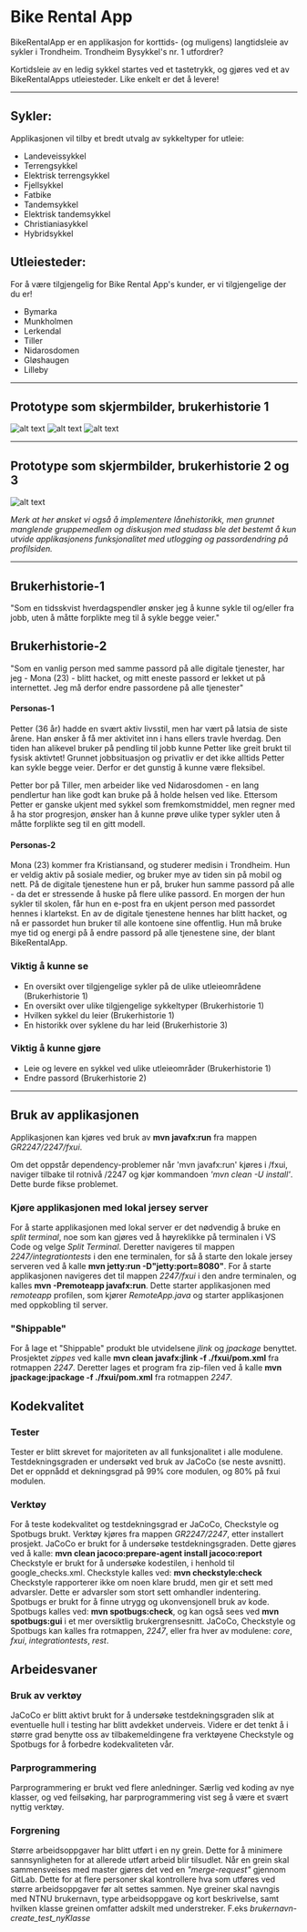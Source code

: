 # Bike Rental App


BikeRentalApp er en applikasjon for korttids- (og muligens) langtidsleie av sykler i Trondheim. 
Trondheim Bysykkel's nr. 1 utfordrer?

Kortidsleie av en ledig sykkel startes ved et tastetrykk, og gjøres ved et av BikeRentalApps utleiesteder. 
Like enkelt er det å levere! 

---

## Sykler:
Applikasjonen vil tilby et bredt utvalg av sykkeltyper for utleie:
- Landeveissykkel 
- Terrengsykkel
- Elektrisk terrengsykkel 
- Fjellsykkel
- Fatbike 
- Tandemsykkel
- Elektrisk tandemsykkel
- Christianiasykkel  
- Hybridsykkel

## Utleiesteder:
For å være tilgjengelig for Bike Rental App's kunder, er vi tilgjengelige der du er!
- Bymarka
- Munkholmen
- Lerkendal
- Tiller
- Nidarosdomen
- Gløshaugen
- Lilleby

---

## Prototype som skjermbilder, brukerhistorie 1

![alt text](skjermbilder/BikeRentalAppSkjermbilde1.jpg "GUI for applikasjonen før utlån")
![alt text](skjermbilder/BikeRentalAppSkjermbilde2.jpg "GUI for applikasjonen etter utlån")
![alt text](skjermbilder/BikeRentalAppSkjermbilde3.jpg "GUI for applikasjonen ved innlevering")

---

## Prototype som skjermbilder, brukerhistorie 2 og 3

![alt text](skjermbilder/BikeRentalAppSkjermbilde4.jpg "GUI for applikasjonens profilvindu")

*Merk at her ønsket vi også å implementere lånehistorikk, men grunnet manglende gruppemedlem og diskusjon med studass ble det bestemt å kun utvide applikasjonens funksjonalitet med utlogging og passordendring på profilsiden.*

---


## Brukerhistorie-1

"Som en tidsskvist hverdagspendler ønsker jeg å kunne sykle til og/eller fra jobb, uten å måtte forplikte meg til å sykle begge veier."

## Brukerhistorie-2

"Som en vanlig person med samme passord på alle digitale tjenester, har jeg - Mona (23) - blitt hacket, og mitt eneste passord er lekket ut på internettet. Jeg må derfor endre passordene på alle tjenester"

#### Personas-1

Petter (36 år) hadde en svært aktiv livsstil, men har vært på latsia de siste årene. Han ønsker å få mer aktivitet inn i hans ellers travle hverdag. Den tiden han alikevel bruker på pendling til jobb kunne Petter like greit brukt til fysisk aktivtet! Grunnet jobbsituasjon og privatliv er det ikke alltids Petter kan sykle begge veier. Derfor er det gunstig å kunne være fleksibel. 

Petter bor på Tiller, men arbeider like ved Nidarosdomen - en lang pendlertur han like godt kan bruke på å holde helsen ved like. 
Ettersom Petter er ganske ukjent med sykkel som fremkomstmiddel, men regner med å ha stor progresjon, ønsker han å kunne prøve ulike typer sykler uten å måtte forplikte seg til en gitt modell. 

#### Personas-2

Mona (23) kommer fra Kristiansand, og studerer medisin i Trondheim. Hun er veldig aktiv på sosiale medier, og bruker mye av tiden sin på mobil og nett. På de digitale tjenestene hun er på, bruker hun samme passord på alle - da det er stressende å huske på flere ulike passord. En morgen der hun sykler til skolen, får hun en e-post fra en ukjent person med passordet hennes i klartekst. En av de digitale tjenestene hennes har blitt hacket, og nå er passordet hun bruker til alle kontoene sine offentlig. Hun må bruke mye tid og energi på å endre passord på alle tjenestene sine, der blant BikeRentalApp.


### Viktig å kunne se
- En oversikt over tilgjengelige sykler på de ulike utleieområdene (Brukerhistorie 1)
- En oversikt over ulike tilgjengelige sykkeltyper (Brukerhistorie 1)
- Hvilken sykkel du leier (Brukerhistorie 1)
- En historikk over syklene du har leid (Brukerhistorie 3)

### Viktig å kunne gjøre 
- Leie og levere en sykkel ved ulike utleieområder (Brukerhistorie 1)
- Endre passord (Brukerhistorie 2)

---

## Bruk av applikasjonen

Applikasjonen kan kjøres ved bruk av **mvn javafx:run** fra mappen *GR2247/2247/fxui*. 

Om det oppstår dependency-problemer når 'mvn javafx:run' kjøres i /fxui, naviger tilbake til rotnivå /2247 og kjør kommandoen *'mvn clean -U install'*. Dette burde fikse problemet.

### Kjøre applikasjonen med lokal jersey server

For å starte applikasjonen med lokal server er det nødvendig å bruke en *split terminal*, noe som kan gjøres ved å høyreklikke på terminalen i VS Code og velge *Split Terminal*. 
Deretter navigeres til mappen *2247/integrationtests* i den ene terminalen, for så å starte den lokale jersey serveren ved å kalle **mvn jetty:run -D"jetty:port=8080"**. For å starte applikasjonen navigeres det til mappen *2247/fxui* i den andre terminalen, og kalles **mvn -Premoteapp javafx:run**. Dette starter applikasjonen med *remoteapp* profilen, som kjører *RemoteApp.java* og starter applikasjonen med oppkobling til server.  

### "Shippable" 
For å lage et "Shippable" produkt ble utvidelsene *jlink* og *jpackage* benyttet. 
Prosjektet *zippes* ved kalle **mvn clean javafx:jlink -f ./fxui/pom.xml** fra rotmappen *2247*. 
Deretter lages et program fra zip-filen ved å kalle **mvn jpackage:jpackage -f ./fxui/pom.xml** fra rotmappen *2247*. 

## Kodekvalitet

### Tester

Tester er blitt skrevet for majoriteten av all funksjonalitet i alle modulene. 
Testdekningsgraden er undersøkt ved bruk av JaCoCo (se neste avsnitt). Det er oppnådd et dekningsgrad på 99% core modulen, og 80% på fxui modulen. 

### Verktøy

For å teste kodekvalitet og testdekningsgrad er JaCoCo, Checkstyle og Spotbugs brukt. Verktøy kjøres fra mappen *GR2247/2247*, etter installert prosjekt. 
JaCoCo er brukt for å undersøke testdekningsgraden. Dette gjøres ved å kalle: **mvn clean jacoco:prepare-agent install jacoco:report**
Checkstyle er brukt for å undersøke kodestilen, i henhold til google_checks.xml. Checkstyle kalles ved: **mvn checkstyle:check**
Checkstyle rapporterer ikke om noen klare brudd, men gir et sett med advarsler. Dette er advarsler som stort sett omhandler indentering. 
Spotbugs er brukt for å finne utrygg og ukonvensjonell bruk av kode. Spotbugs kalles ved: **mvn spotbugs:check**, og kan også sees ved **mvn spotbugs:gui** i et mer oversiktlig brukergrensesnitt. 
JaCoCo, Checkstyle og Spotbugs kan kalles fra rotmappen, *2247*, eller fra hver av modulene: *core*, *fxui*, *integrationtests*, *rest*. 

## Arbeidesvaner

### Bruk av verktøy

JaCoCo er blitt aktivt brukt for å undersøke testdekningsgraden slik at eventuelle hull i testing har blitt avdekket underveis. 
Videre er det tenkt å i større grad benytte oss av tilbakemeldingene fra verktøyene Checkstyle og Spotbugs for å forbedre kodekvaliteten vår. 

### Parprogrammering

Parprogrammering er brukt ved flere anledninger. 
Særlig ved koding av nye klasser, og ved feilsøking, har parprogrammering vist seg å være et svært nyttig verktøy. 

### Forgrening 

Større arbeidsoppgaver har blitt utført i en ny grein. Dette for å minimere sannsynligheten for at allerede utført arbeid blir tilsudlet. 
Når en grein skal sammensveises med master gjøres det ved en *"merge-request"* gjennom GitLab. Dette for at flere personer skal kontrollere hva som utføres ved større arbeidsoppgaver før alt settes sammen. 
Nye greiner skal navngis med NTNU brukernavn, type arbeidsoppgave og kort beskrivelse, samt hvilken klasse greinen omfatter adskilt med understreker. F.eks *brukernavn-create_test_nyKlasse*
